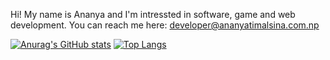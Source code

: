 Hi! My name is Ananya and I'm intressted in software, game and web development.
You can reach me here: <a href="mailto:developer@ananyatimalsina.com.np">developer@ananyatimalsina.com.np</a>

[![Anurag's GitHub stats](https://github-readme-stats.vercel.app/api?username=ananyatimalsina&count_private=true&show_icons=true&theme=dark)](https://github.com/anuraghazra/github-readme-stats)
[![Top Langs](https://github-readme-stats.vercel.app/api/top-langs/?username=ananyatimalsina&langs_count=8&theme=dark&layout=compact)](https://github.com/anuraghazra/github-readme-stats)
